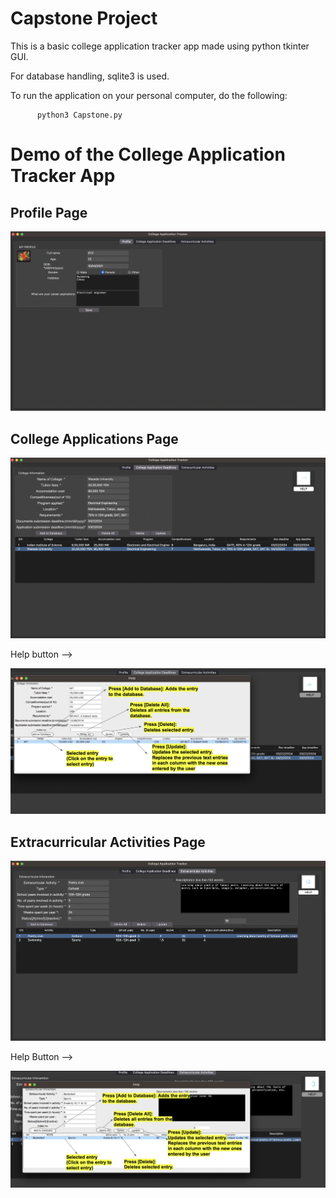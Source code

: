 # Capstone Project

This is a basic college application tracker app made using python tkinter GUI. 

For database handling, sqlite3 is used. 

To run the application on your personal computer, do the following:

          python3 Capstone.py
# Demo of the College Application Tracker App

## Profile Page
![Image Alt Text](readme_demo_images/profile.png "Demo pic of the profile page of the College Application Tracker App Interface")
## College Applications Page
![Image Alt Text](readme_demo_images/college_applications.png "Demo pic of the college information page of the College Application Tracker App Interface")

Help button -->

![Image Alt Text](readme_demo_images/college_info_help_button.png "Demo pic of the help button functionality for college information page")
## Extracurricular Activities Page
![Image Alt Text](readme_demo_images/activities.png "Demo pic of the extracurricular activities page of the College Application Tracker App Interface")

Help Button -->

![Image Alt Text](readme_demo_images/activities_help_button.png "Demo pic of the help button functionality for the extracurricular activities page")
